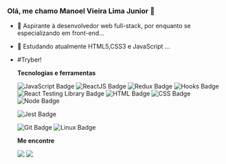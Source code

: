 ### Olá, me chamo Manoel Vieira Lima Junior 👋

- 🔭 Aspirante à desenvolvedor web full-stack, por enquanto se especializando em front-end...
- 🌱 Estudando atualmente HTML5,CSS3 e JavaScript  ...
- #Tryber! 

  **Tecnologias e ferramentas**

  ![JavaScript Badge](https://img.shields.io/badge/-JavaScript-yellow?style=flat-square&logo=JavaScript&logoColor=white)
  ![ReactJS Badge](https://img.shields.io/badge/-React-61DAFB?style=flat-square&logo=React&logoColor=black)
  ![Redux Badge](https://img.shields.io/badge/-Redux-764ABC?style=flat-square&logo=Redux&logoColor=white)
  ![Hooks Badge](https://img.shields.io/badge/-Hooks-61DAFB?style=flat-square&logo=React&logoColor=black)
  ![React Testing Library Badge](https://img.shields.io/badge/-RTL-61DAFB?style=flat-square&logo=react&logoColor=black)
  ![HTML Badge](https://img.shields.io/badge/-HTML-E34F26?style=flat-square&logo=html5&logoColor=white)
  ![CSS Badge](https://img.shields.io/badge/-CSS-1572B6?style=flat-square&logo=css3&logoColor=white)
  ![Node Badge](https://img.shields.io/badge/-Node.js-339933?style=flat-square&logo=node.js&logoColor=white)
  <!--![Python Badge](https://img.shields.io/badge/-Python-306998?style=flat-square&logo=python&logoColor=white)
  // ![Express Badge](https://img.shields.io/badge/-Express.js-grey?style=flat-square&logo=expressjs&logoColor=white)
  // ![MySQL Badge](https://img.shields.io/badge/-MySQL-4479A1?style=flat-square&logo=MySQL&logoColor=white)
  // ![MongoDB Badge](https://img.shields.io/badge/-MongoDB-47A248?style=flat-square&logo=mongodb&logoColor=white) -->
  ![Jest Badge](https://img.shields.io/badge/-Jest-C21325?style=flat-square&logo=jest&logoColor=white)
  <!-- ![Sequelize Badge](https://img.shields.io/badge/-Sequelize-357bbe?style=flat-square&logo=sequelize&logoColor=white) -->
  ![Git Badge](https://img.shields.io/badge/-Git-F05032?style=flat-square&logo=git&logoColor=white)
  ![Linux Badge](https://img.shields.io/badge/-Linux-FCC624?style=flat-square&logo=Linux&logoColor=black)
  
  **Me encontre**
  
  <div>
  <a href="https://www.instagram.com/manoel.limajr" target="_blank"><img src="https://img.shields.io/badge/-Instagram-%23E4405F?style=for-the-badge&logo=instagram&logoColor=white" target="_blank"></a>
  <a href="https://www.linkedin.com/in/manoel-vieira-lima-junior-589838127/" target="_blank"><img src="https://img.shields.io/badge/-LinkedIn-%230077B5?style=for-the-badge&logo=linkedin&logoColor=white" target="_blank"></a> 
  </div>
